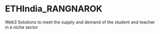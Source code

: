 # ETHIndia_RANGNAROK
Web3 Solutions to meet the supply and demand of the student and teacher in a niche sector 
